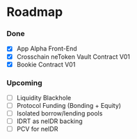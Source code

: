 # Roadmap

### Done

* [x] App Alpha Front-End
* [x] Crosschain neToken Vault Contract V01
* [x] Bookie Contract V01

### Upcoming

* [ ] Liquidity Blackhole
* [ ] Protocol Funding (Bonding + Equity)
* [ ] Isolated borrow/lending pools
* [ ] IDRT as neIDR backing
* [ ] PCV for neIDR
